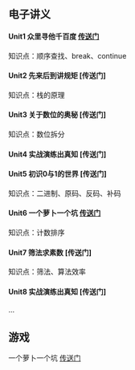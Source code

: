 ## 电子讲义

#### Unit1 众里寻他千百度  [传送门](https://ayuki1024.github.io/L2_ebook/%E9%A1%BA%E5%BA%8F%E6%9F%A5%E6%89%BE.html)

知识点：顺序查找、break、continue

#### Unit2 先来后到讲规矩  [传送门]

知识点：栈的原理

#### Unit3 关于数位的奥秘  [传送门]

知识点：数位拆分

#### Unit4 实战演练出真知  [传送门]

#### Unit5 初识0与1的世界  [传送门]

知识点：二进制、原码、反码、补码

#### Unit6 一个萝卜一个坑  [传送门](https://ayuki1024.github.io/L2_ebook/%E4%B8%80%E4%B8%AA%E8%90%9D%E5%8D%9C%E4%B8%80%E4%B8%AA%E5%9D%91.html)

知识点：计数排序

#### Unit7 筛法求素数  [传送门]

知识点：筛法、算法效率

#### Unit8 实战演练出真知  [传送门]

...

## 游戏

一个萝卜一个坑    [传送门](https://ayuki1024.github.io/edu_game/)